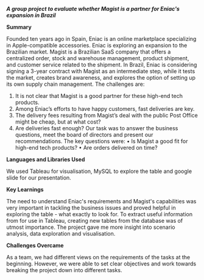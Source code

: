 ***A group project to evaluate whether Magist is a partner for Eniac's expansion in Brazil***

**Summary**

Founded ten years ago in Spain, Eniac is an online marketplace specializing in Apple-compatible accessories. Eniac is exploring an expansion to the Brazilian market. Magist is a Brazilian SaaS company that offers a centralized order, stock and warehouse management, product shipment, and customer service related to the shipment. In Brazil, Eniac is considering signing a 3-year contract with Magist as an intermediate step, while it tests the market, creates brand awareness, and explores the option of setting up its own supply chain management. The challenges are:
1.	It is not clear that Magist is a good partner for these high-end tech products.
2.	Among Eniac’s efforts to have happy customers, fast deliveries are key.
3.	The delivery fees resulting from Magist’s deal with the public Post Office might be cheap, but at what cost? 
4.	Are deliveries fast enough?
Our task was to answer the business questions, meet the board of directors and present our recommendations. 
The key questions were:
•	Is Magist a good fit for high-end tech products?
•	Are orders delivered on time?

**Languages and Libraries Used**

We used Tableau for visualisation, MySQL to explore the table and google slide for our presentation.

**Key Learnings**

The need to understand Eniac's requirements and Magist's capabilities was very important in tackling the business issues and proved helpful in exploring the table - what exactly to look for. To extract useful information from for use in Tableau, creating new tables from the database was of utmost importance. The project gave me more insight into scenario analysis, data exploration and visualisation.

**Challenges Overcame**

As a team, we had different views on the requirements of the tasks at the beginning. However, we were able to set clear objectives and work towards breaking the project down into different tasks.
